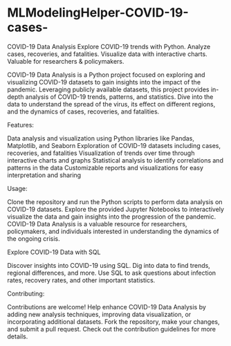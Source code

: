 # MLModelingHelper-COVID-19-cases-
COVID-19 Data Analysis  Explore COVID-19 trends with Python. Analyze cases, recoveries, and fatalities. Visualize data with interactive charts. Valuable for researchers &amp; policymakers. 

COVID-19 Data Analysis is a Python project focused on exploring and visualizing COVID-19 datasets to gain insights into the impact of the pandemic. Leveraging publicly available datasets, this project provides in-depth analysis of COVID-19 trends, patterns, and statistics. Dive into the data to understand the spread of the virus, its effect on different regions, and the dynamics of cases, recoveries, and fatalities.

Features:

Data analysis and visualization using Python libraries like Pandas, Matplotlib, and Seaborn
Exploration of COVID-19 datasets including cases, recoveries, and fatalities
Visualization of trends over time through interactive charts and graphs
Statistical analysis to identify correlations and patterns in the data
Customizable reports and visualizations for easy interpretation and sharing

Usage:

Clone the repository and run the Python scripts to perform data analysis on COVID-19 datasets. Explore the provided Jupyter Notebooks to interactively visualize the data and gain insights into the progression of the pandemic. COVID-19 Data Analysis is a valuable resource for researchers, policymakers, and individuals interested in understanding the dynamics of the ongoing crisis.

Explore COVID-19 Data with SQL

Discover insights into COVID-19 using SQL. Dig into data to find trends, regional differences, and more. Use SQL to ask questions about infection rates, recovery rates, and other important statistics. 

Contributing:

Contributions are welcome! Help enhance COVID-19 Data Analysis by adding new analysis techniques, improving data visualization, or incorporating additional datasets. Fork the repository, make your changes, and submit a pull request. Check out the contribution guidelines for more details.
